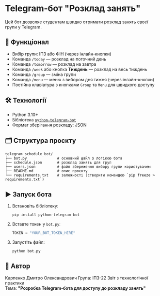 # Telegram-бот "Розклад занять"

Цей бот дозволяє студентам швидко отримати розклад занять своєї групи у Telegram.

## 🔧 Функціонал

- Вибір групи: ІПЗ або ФІН (через інлайн-кнопки)
- Команда `/today` — розклад на поточний день
- Команда `/tomorrow` — розклад на завтра
- Команда `/week` або кнопка **Тиждень** — розклад на весь тиждень
- Команда `/group` — зміна групи
- Команда `/menu` — меню з вибором дня тижня (через інлайн-кнопки)
- Постійна клавіатура з кнопками `Group` та `Menu` для швидкого доступу

## 🛠️ Технології

- Python 3.10+
- Бібліотека [`python-telegram-bot`](https://github.com/python-telegram-bot/python-telegram-bot)
- Формат зберігання розкладу: JSON

## 🗂 Структура проєкту

```
telegram_schedule_bot/
├── bot.py              # основний файл з логікою бота
├── schedule.json       # розклад занять для груп
├── users.json          # файл збереження вибору групи користувачем
├── README.md           # опис проєкту
└── requirements.txt    # залежності (створити командою `pip freeze > requirements.txt`)
```

## ▶️ Запуск бота

1. Встановіть бібліотеку:

   ```bash
   pip install python-telegram-bot
   ```

2. Вставте токен у `bot.py`:

   ```python
   TOKEN = "YOUR_BOT_TOKEN_HERE"
   ```

3. Запустіть файл:
   ```bash
   python bot.py
   ```

## 📌 Автор

Карпенко Дмитро Олександрович
Група: ІПЗ-22
Звіт з технологічної практики  
Тема: **"Розробка Telegram-бота для доступу до розкладу занять"**
